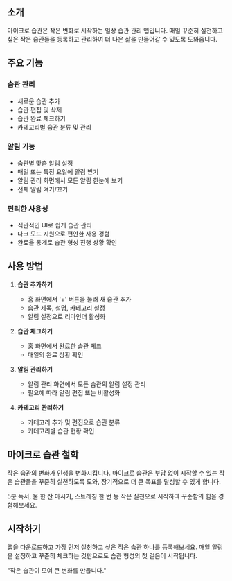 ## 소개

마이크로 습관은 작은 변화로 시작하는 일상 습관 관리 앱입니다. 매일 꾸준히 실천하고 싶은 작은 습관들을 등록하고 관리하여 더 나은 삶을 만들어갈 수 있도록 도와줍니다.

## 주요 기능

### 습관 관리
- 새로운 습관 추가
- 습관 편집 및 삭제
- 습관 완료 체크하기
- 카테고리별 습관 분류 및 관리

### 알림 기능
- 습관별 맞춤 알림 설정
- 매일 또는 특정 요일에 알림 받기
- 알림 관리 화면에서 모든 알림 한눈에 보기
- 전체 알림 켜기/끄기

### 편리한 사용성
- 직관적인 UI로 쉽게 습관 관리
- 다크 모드 지원으로 편안한 사용 경험
- 완료율 통계로 습관 형성 진행 상황 확인

## 사용 방법

1. **습관 추가하기**
   - 홈 화면에서 '+' 버튼을 눌러 새 습관 추가
   - 습관 제목, 설명, 카테고리 설정
   - 알림 설정으로 리마인더 활성화

2. **습관 체크하기**
   - 홈 화면에서 완료한 습관 체크
   - 매일의 완료 상황 확인

3. **알림 관리하기**
   - 알림 관리 화면에서 모든 습관의 알림 설정 관리
   - 필요에 따라 알림 편집 또는 비활성화

4. **카테고리 관리하기**
   - 카테고리 추가 및 편집으로 습관 분류
   - 카테고리별 습관 현황 확인

## 마이크로 습관 철학

작은 습관의 변화가 인생을 변화시킵니다. 마이크로 습관은 부담 없이 시작할 수 있는 작은 습관들을 꾸준히 실천하도록 도와, 장기적으로 더 큰 목표를 달성할 수 있게 합니다.

5분 독서, 물 한 잔 마시기, 스트레칭 한 번 등 작은 실천으로 시작하여 꾸준함의 힘을 경험해보세요.

## 시작하기

앱을 다운로드하고 가장 먼저 실천하고 싶은 작은 습관 하나를 등록해보세요. 매일 알림을 설정하고 꾸준히 체크하는 것만으로도 습관 형성의 첫 걸음이 시작됩니다.

"작은 습관이 모여 큰 변화를 만듭니다."
